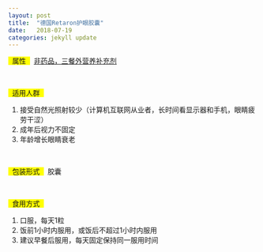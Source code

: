 ```yaml
---
layout: post
title:  "德国Retaron护眼胶囊"
date:   2018-07-19
categories: jekyll update
---
```

<span style="background-color: #ffff00">&nbsp;&nbsp;属性&nbsp;&nbsp;</span>&nbsp;
[非药品，三餐外营养补充剂](http://trust.jrj.com.cn/2017/11/14074223379273.shtml)

<br>

<span style="background-color: #ffff00">&nbsp;&nbsp;适用人群&nbsp;&nbsp;</span>&nbsp;
1. 接受自然光照射较少（计算机互联网从业者，长时间看显示器和手机，眼睛疲劳干涩）
2. 成年后视力不固定
3. 年龄增长眼睛衰老

<br>

<span style="background-color: #ffff00">&nbsp;&nbsp;包装形式&nbsp;&nbsp;</span>&nbsp;
胶囊

<br>

<span style="background-color: #ffff00">&nbsp;&nbsp;食用方式&nbsp;&nbsp;</span>&nbsp;
1. 口服，每天1粒
2. 饭前1小时内服用，或饭后不超过1小时内服用
3. 建议早餐后服用，每天固定保持同一服用时间
